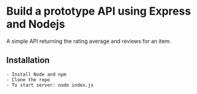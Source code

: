 # Build a prototype API using Express and Nodejs

A simple API returning the rating average and reviews for an item.

## Installation

    - Install Node and npm
    - Clone the repo
    - To start server: node index.js
